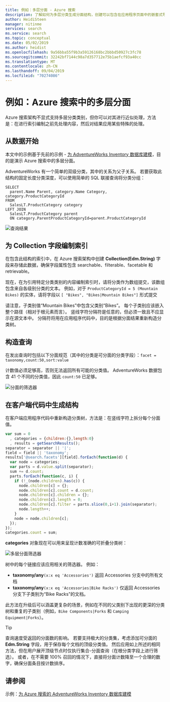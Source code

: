 ```yaml
---
title: 例如：多层分面 - Azure 搜索
description: 了解如何为多层分类生成分面结构，创建可以包含在应用程序页面中的嵌套式导航结构。
author: HeidiSteen
manager: nitinme
services: search
ms.service: search
ms.topic: conceptual
ms.date: 05/02/2019
ms.author: heidist
ms.openlocfilehash: 9a56bba55f9b3a59126168bc2bbbd50927c3fc78
ms.sourcegitcommit: 32242bf7144c98a7d357712e75b1aefcf93a40cc
ms.translationtype: MT
ms.contentlocale: zh-CN
ms.lasthandoff: 09/04/2019
ms.locfileid: "70274086"
---
```

# <a name="example-multi-level-facets-in-azure-search"></a>例如：Azure 搜索中的多层分面

Azure 搜索架构不显式支持多层分类类别，但你可以对其进行近似处理，方法是：在进行索引编制之前先处理内容，然后对结果应用某些特殊的处理。 

## <a name="start-with-the-data"></a>从数据开始

本文中的示例基于先前的示例 - [为 AdventureWorks Inventory 数据库建模](search-example-adventureworks-modeling.md)，目的是演示 Azure 搜索中的多层分面。

AdventureWorks 有一个简单的双级分类，其中的关系为父子关系。 若要获取此结构的固定长度分类深度，可以使用简单的 SQL 联接查询将分类分组：

```T-SQL
SELECT 
  parent.Name Parent, category.Name Category, category.ProductCategoryId
FROM 
  SalesLT.ProductCategory category
LEFT JOIN
  SalesLT.ProductCategory parent
  ON category.ParentProductCategoryId=parent.ProductCategoryId
```

  ![查询结果](./media/search-example-adventureworks/prod-query-results.png "查询结果")

## <a name="indexing-to-a-collection-field"></a>为 Collection 字段编制索引

在包含此结构的索引中，在 Azure 搜索架构中创建 **Collection(Edm.String)** 字段来存储此数据，确保字段属性包含 searchable、filterable、facetable 和 retrievable。

现在，在为引用特定分类类别的内容编制索引时，请将分类作为数组提交，该数组包含来自各级别分类的文本。 例如，对于 `ProductCategoryId = 5 (Mountain Bikes)` 的实体，请将字段以 `[ "Bikes", "Bikes|Mountain Bikes"]` 形式提交

请注意，子类别值“Mountain Bikes”中包含父类别“Bikes”。 每个子类别应该嵌入整个路径（相对于根元素而言）。 竖线字符分隔符是任意的，但必须一致且不应显示在源文本中。 分隔符将用在应用程序代码中，目的是根据分面结果重新构造分类树。

## <a name="construct-the-query"></a>构造查询

在发出查询时包括以下分面规范（其中的分类是可分面的分类字段）：`facet = taxonomy,count:50,sort:value`

计数值必须足够高，否则无法返回所有可能的分类值。 AdventureWorks 数据包含 41 个不同的分类值，因此 `count:50` 已足够。

  ![分面的筛选器](./media/search-example-adventureworks/facet-filter.png "分面的筛选器")

## <a name="build-the-structure-in-client-code"></a>在客户端代码中生成结构

在客户端应用程序代码中重新构造分类树，方法是：在竖线字符上拆分每个分面值。

```javascript
var sum = 0
  , categories = {children:{},length:0}
  , results = getSearchResults();
separator = separator || '|';
field = field || 'taxonomy';
results['@search.facets'][field].forEach(function(d) {
  var node = categories;
  var parts = d.value.split(separator);
  sum += d.count;
  parts.forEach(function(c, i) {
    if (!_(node.children).has(c)) {
      node.children[c] = {};
      node.children[c].count = d.count;
      node.children[c].children = {};
      node.children[c].length = 0;
      node.children[c].filter = parts.slice(0,i+1).join(separator);
      node.length++;
    }
    node = node.children[c];
  });
});
categories.count = sum;
```

**categories** 对象现在可以用来呈现计数准确的可折叠分类树：

  ![多层分面筛选器](./media/search-example-adventureworks/multi-level-facet.png "多层分面筛选器")

 
树中的每个链接应该应用相关的筛选器。 例如：

+ **taxonomy/any**`(x:x eq 'Accessories')` 返回 Accessories 分支中的所有文档
+ **taxonomy/any**`(x:x eq 'Accessories|Bike Racks')` 仅返回 Accessories 分支下子类别为“Bike Racks”的文档。

此方法在升级后可以涵盖更复杂的场景，例如在不同的父类别下出现的更深的分类树和重复的子类别（例如，`Bike Components|Forks` 和 `Camping Equipment|Forks`）。

> [!TIP]
> 查询速度受返回的分面数的影响。 若要支持极大的分类集，考虑添加可分面的 **Edm.String** 字段，用于保存每个文档的顶级分类值。 然后应用如上所述的相同方法，但在用户展开顶级节点时仅执行集合-分面查询（在根分类字段上进行筛选）。 或者，在不需要 100% 召回的情况下，直接将分面计数降至一个合理的数字，确保分面条目按计数排序。

## <a name="see-also"></a>请参阅

示例：[为 Azure 搜索的 AdventureWorks Inventory 数据库建模](search-example-adventureworks-modeling.md)